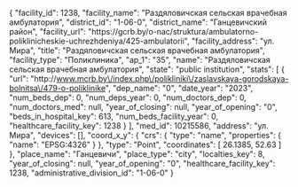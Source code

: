 {
    "facility_id": 1238,
    "facility_name": "Раздяловичская сельская врачебная амбулатория",
    "district_id": "1-06-0",
    "district_name": "Ганцевичский район",
    "facility_url": "https:\/\/gcrb.by\/o-nac\/struktura\/ambulatorno-poliklinicheskie-uchrezhdeniya\/425-ambulatorii",
    "facility_address": "ул. Мира",
    "title": "Раздяловичская сельская врачебная амбулатория",
    "facility_type": "Поликлиника",
    "ap_1": "35",
    "name": "Раздяловичская сельская врачебная амбулатория",
    "state": "public institution",
    "stats": [
        {
            "url": "http:\/\/www.mcrb.by\/index.php\/polikliniki\/zaslavskaya-gorodskaya-bolnitsa\/479-o-poliklinike",
            "dep_name": "0",
            "date_year": "2023",
            "num_beds_dep": 0,
            "num_deps_year": 0,
            "num_doctors_dep": 0,
            "num_doctors_med": null,
            "year_of_closing": null,
            "year_of_opening": "0",
            "beds_in_hospital_key": 613,
            "num_beds_facility_year": 0,
            "healthcare_facility_key": 1238
        }
    ],
    "med_id": 10215586,
    "address": "ул. Мира",
    "devices": [],
    "coord_x_y": {
        "crs": {
            "type": "name",
            "properties": {
                "name": "EPSG:4326"
            }
        },
        "type": "Point",
        "coordinates": [
            26.1385,
            52.63
        ]
    },
    "place_name": "Ганцевичи",
    "place_type": "city",
    "localties_key": 8,
    "year_of_closing": null,
    "year_of_opening": "0",
    "healthcare_facility_key": 1238,
    "administrative_division_id": "1-06-0"
}